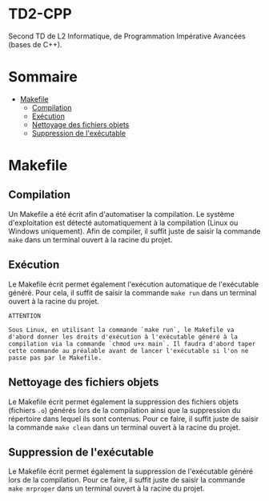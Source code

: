 # TD2-CPP

Second TD de L2 Informatique, de Programmation Impérative Avancées (bases de C++).

# Sommaire

* [Makefile](#makefile)
	* [Compilation](#compilation)
	* [Exécution](#exécution)
	* [Nettoyage des fichiers objets](#nettoyage-des-fichiers-objets)
	* [Suppression de l'exécutable](#suppression-de-lexécutable)

# Makefile

## Compilation

Un Makefile a été écrit afin d'automatiser la compilation. Le système d'exploitation est détecté automatiquement à la compilation (Linux ou Windows uniquement). Afin de compiler, il suffit juste de saisir la commande `make` dans un terminal ouvert à la racine du projet.

## Exécution

Le Makefile écrit permet également l'exécution automatique de l'exécutable généré. Pour cela, il suffit de saisir la commande `make run` dans un terminal ouvert à la racine du projet.

	ATTENTION
	
	Sous Linux, en utilisant la commande `make run`, le Makefile va d'abord donner les droits d'exécution à l'exécutable généré à la compilation via la commande `chmod u+x main`. Il faudra d'abord taper cette commande au préalable avant de lancer l'exécutable si l'on ne passe pas par le Makefile.

## Nettoyage des fichiers objets

Le Makefile écrit permet également la suppression des fichiers objets (fichiers `.o`) générés lors de la compilation ainsi que la suppression du répertoire dans lequel ils sont contenus. Pour ce faire, il suffit juste de saisir la commande `make clean` dans un terminal ouvert à la racine du projet.

## Suppression de l'exécutable

Le Makefile écrit permet également la suppression de l'exécutable généré lors de la compilation. Pour ce faire, il suffit juste de saisir la commande `make mrproper` dans un terminal ouvert à la racine du projet.
